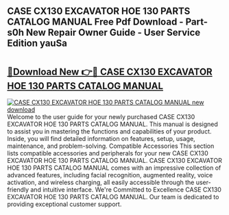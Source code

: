## CASE CX130 EXCAVATOR HOE 130 PARTS CATALOG MANUAL Free Pdf Download - Part-s0h New Repair Owner Guide - User Service Edition yauSa

# <h2><a href="http://bc84995.oget.top/?id=CASE+CX130+EXCAVATOR+HOE+130+PARTS+CATALOG+MANUAL">🔗Download New 👉🔴 CASE CX130 EXCAVATOR HOE 130 PARTS CATALOG MANUAL</a></h2>

[![CASE CX130 EXCAVATOR HOE 130 PARTS CATALOG MANUAL new download](https://i.imgur.com/5g1atiW.png)](http://bc84995.oget.top/?id=CASE+CX130+EXCAVATOR+HOE+130+PARTS+CATALOG+MANUAL)
Welcome to the user guide for your newly purchased CASE CX130 EXCAVATOR HOE 130 PARTS CATALOG MANUAL. This manual is designed to assist you in mastering the functions and capabilities of your product. Inside, you will find detailed information on features, setup, usage, maintenance, and problem-solving. Compatible Accessories This section lists compatible accessories and peripherals for your new CASE CX130 EXCAVATOR HOE 130 PARTS CATALOG MANUAL. CASE CX130 EXCAVATOR HOE 130 PARTS CATALOG MANUAL comes with an impressive collection of advanced features, including facial recognition, augmented reality, voice activation, and wireless charging, all easily accessible through the user-friendly and intuitive interface. We're Committed to Excellence CASE CX130 EXCAVATOR HOE 130 PARTS CATALOG MANUAL. Our team is dedicated to providing exceptional customer support.
